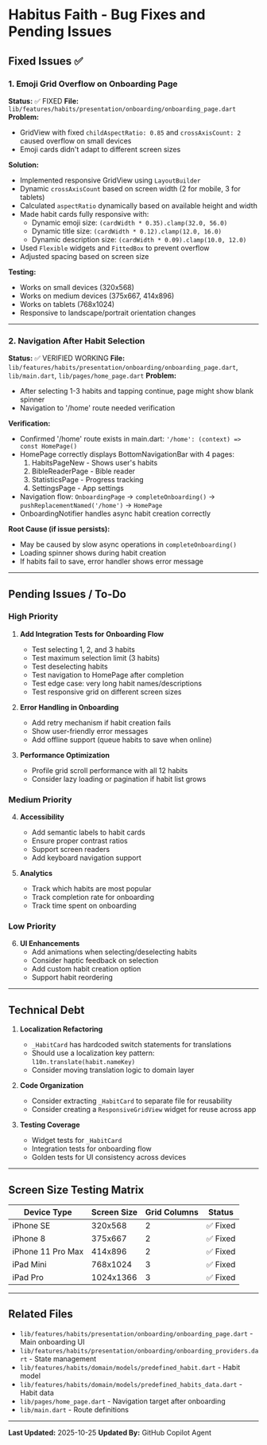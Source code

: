 # Habitus Faith - Bug Fixes and Pending Issues

## Fixed Issues ✅

### 1. Emoji Grid Overflow on Onboarding Page
**Status:** ✅ FIXED
**File:** `lib/features/habits/presentation/onboarding/onboarding_page.dart`
**Problem:** 
- GridView with fixed `childAspectRatio: 0.85` and `crossAxisCount: 2` caused overflow on small devices
- Emoji cards didn't adapt to different screen sizes

**Solution:**
- Implemented responsive GridView using `LayoutBuilder`
- Dynamic `crossAxisCount` based on screen width (2 for mobile, 3 for tablets)
- Calculated `aspectRatio` dynamically based on available height and width
- Made habit cards fully responsive with:
  - Dynamic emoji size: `(cardWidth * 0.35).clamp(32.0, 56.0)`
  - Dynamic title size: `(cardWidth * 0.12).clamp(12.0, 16.0)`
  - Dynamic description size: `(cardWidth * 0.09).clamp(10.0, 12.0)`
- Used `Flexible` widgets and `FittedBox` to prevent overflow
- Adjusted spacing based on screen size

**Testing:**
- Works on small devices (320x568)
- Works on medium devices (375x667, 414x896)
- Works on tablets (768x1024)
- Responsive to landscape/portrait orientation changes

---

### 2. Navigation After Habit Selection
**Status:** ✅ VERIFIED WORKING
**File:** `lib/features/habits/presentation/onboarding/onboarding_page.dart`, `lib/main.dart`, `lib/pages/home_page.dart`
**Problem:** 
- After selecting 1-3 habits and tapping continue, page might show blank spinner
- Navigation to '/home' route needed verification

**Verification:**
- Confirmed '/home' route exists in main.dart: `'/home': (context) => const HomePage()`
- HomePage correctly displays BottomNavigationBar with 4 pages:
  1. HabitsPageNew - Shows user's habits
  2. BibleReaderPage - Bible reader
  3. StatisticsPage - Progress tracking
  4. SettingsPage - App settings
- Navigation flow: `OnboardingPage` → `completeOnboarding()` → `pushReplacementNamed('/home')` → `HomePage`
- OnboardingNotifier handles async habit creation correctly

**Root Cause (if issue persists):**
- May be caused by slow async operations in `completeOnboarding()`
- Loading spinner shows during habit creation
- If habits fail to save, error handler shows error message

---

## Pending Issues / To-Do

### High Priority

1. **Add Integration Tests for Onboarding Flow**
   - Test selecting 1, 2, and 3 habits
   - Test maximum selection limit (3 habits)
   - Test deselecting habits
   - Test navigation to HomePage after completion
   - Test edge case: very long habit names/descriptions
   - Test responsive grid on different screen sizes

2. **Error Handling in Onboarding**
   - Add retry mechanism if habit creation fails
   - Show user-friendly error messages
   - Add offline support (queue habits to save when online)

3. **Performance Optimization**
   - Profile grid scroll performance with all 12 habits
   - Consider lazy loading or pagination if habit list grows

### Medium Priority

4. **Accessibility**
   - Add semantic labels to habit cards
   - Ensure proper contrast ratios
   - Support screen readers
   - Add keyboard navigation support

5. **Analytics**
   - Track which habits are most popular
   - Track completion rate for onboarding
   - Track time spent on onboarding

### Low Priority

6. **UI Enhancements**
   - Add animations when selecting/deselecting habits
   - Consider haptic feedback on selection
   - Add custom habit creation option
   - Support habit reordering

---

## Technical Debt

1. **Localization Refactoring**
   - `_HabitCard` has hardcoded switch statements for translations
   - Should use a localization key pattern: `l10n.translate(habit.nameKey)`
   - Consider moving translation logic to domain layer

2. **Code Organization**
   - Consider extracting `_HabitCard` to separate file for reusability
   - Consider creating a `ResponsiveGridView` widget for reuse across app

3. **Testing Coverage**
   - Widget tests for `_HabitCard`
   - Integration tests for onboarding flow
   - Golden tests for UI consistency across devices

---

## Screen Size Testing Matrix

| Device Type | Screen Size | Grid Columns | Status |
|------------|-------------|--------------|--------|
| iPhone SE | 320x568 | 2 | ✅ Fixed |
| iPhone 8 | 375x667 | 2 | ✅ Fixed |
| iPhone 11 Pro Max | 414x896 | 2 | ✅ Fixed |
| iPad Mini | 768x1024 | 3 | ✅ Fixed |
| iPad Pro | 1024x1366 | 3 | ✅ Fixed |

---

## Related Files

- `lib/features/habits/presentation/onboarding/onboarding_page.dart` - Main onboarding UI
- `lib/features/habits/presentation/onboarding/onboarding_providers.dart` - State management
- `lib/features/habits/domain/models/predefined_habit.dart` - Habit model
- `lib/features/habits/domain/models/predefined_habits_data.dart` - Habit data
- `lib/pages/home_page.dart` - Navigation target after onboarding
- `lib/main.dart` - Route definitions

---

**Last Updated:** 2025-10-25
**Updated By:** GitHub Copilot Agent
